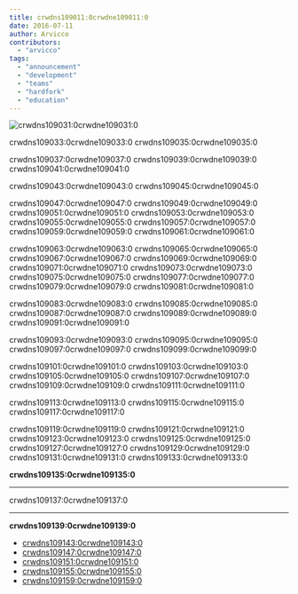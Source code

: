 ```yaml
---
title: crwdns109011:0crwdne109011:0
date: 2016-07-11
author: Arvicco
contributors:
  - "arvicco"
tags:
  - "announcement"
  - "development"
  - "teams"
  - "hardfork"
  - "education"
---
```


![crwdns109031:0crwdne109031:0](./1gMu8qJtr2NeEuuGzvsfcnw.png)

crwdns109033:0crwdne109033:0 crwdns109035:0crwdne109035:0

crwdns109037:0crwdne109037:0 crwdns109039:0crwdne109039:0 crwdns109041:0crwdne109041:0

crwdns109043:0crwdne109043:0 crwdns109045:0crwdne109045:0

crwdns109047:0crwdne109047:0 crwdns109049:0crwdne109049:0 crwdns109051:0crwdne109051:0 crwdns109053:0crwdne109053:0 crwdns109055:0crwdne109055:0 crwdns109057:0crwdne109057:0 crwdns109059:0crwdne109059:0 crwdns109061:0crwdne109061:0

crwdns109063:0crwdne109063:0 crwdns109065:0crwdne109065:0 crwdns109067:0crwdne109067:0 crwdns109069:0crwdne109069:0 crwdns109071:0crwdne109071:0 crwdns109073:0crwdne109073:0 crwdns109075:0crwdne109075:0 crwdns109077:0crwdne109077:0 crwdns109079:0crwdne109079:0 crwdns109081:0crwdne109081:0

crwdns109083:0crwdne109083:0 crwdns109085:0crwdne109085:0 crwdns109087:0crwdne109087:0 crwdns109089:0crwdne109089:0 crwdns109091:0crwdne109091:0

crwdns109093:0crwdne109093:0 crwdns109095:0crwdne109095:0 crwdns109097:0crwdne109097:0 crwdns109099:0crwdne109099:0

crwdns109101:0crwdne109101:0 crwdns109103:0crwdne109103:0 crwdns109105:0crwdne109105:0 crwdns109107:0crwdne109107:0 crwdns109109:0crwdne109109:0 crwdns109111:0crwdne109111:0

crwdns109113:0crwdne109113:0 crwdns109115:0crwdne109115:0 crwdns109117:0crwdne109117:0

crwdns109119:0crwdne109119:0 crwdns109121:0crwdne109121:0 crwdns109123:0crwdne109123:0 crwdns109125:0crwdne109125:0 crwdns109127:0crwdne109127:0 crwdns109129:0crwdne109129:0 crwdns109131:0crwdne109131:0 crwdns109133:0crwdne109133:0

**crwdns109135:0crwdne109135:0**

---

crwdns109137:0crwdne109137:0

---

**crwdns109139:0crwdne109139:0**

- [crwdns109143:0crwdne109143:0](/A_Crypto-Decentralist_Manifesto.pdf)
- [crwdns109147:0crwdne109147:0](/A_Crypto-Decentralist_Manifesto_vietnamese.pdf)
- [crwdns109151:0crwdne109151:0](/A_Crypto-Decentralist_Manifesto_russian.pdf)
- [crwdns109155:0crwdne109155:0](/A_Crypto-Decentralist_Manifesto_german.pdf)
- [crwdns109159:0crwdne109159:0](/A_Crypto-Decentralist_Manifesto_italian.pdf)